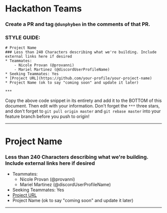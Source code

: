 # Hackathon Teams

### Create a PR and tag `@dunphyben` in the comments of that PR.

### STYLE GUIDE:  

```
# Project Name
### Less than 240 Characters describing what we're building. Include external links here if desired
* Teammates:
    - Nicole Provan (@provanni)
    - Mariel Martinez (@discordUserProfileName)
* Seeking Teammates: Yes
* [Project URL](https://github.com/your-profile/your-project-name)
* Project Name (ok to say "coming soon" and update it later)

***
```

Copy the above code snippet in its entirety and add it to the BOTTOM of this document. Then edit with your information. Don't forget the `***` three stars, and don't forget to `git pull origin master` and `git rebase master` into your feature branch before you push to origin!

***

# Project Name
### Less than 240 Characters describing what we're building. Include external links here if desired
* Teammates:
    - Nicole Provan (@provanni)
    - Mariel Martinez (@discordUserProfileName)
* Seeking Teammates: Yes
* [Project URL](https://github.com/your-profile/your-project-name)
* Project Name (ok to say "coming soon" and update it later)


***

